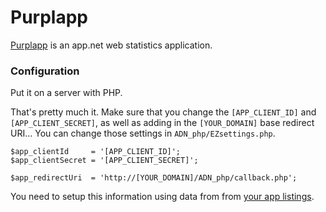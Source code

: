 Purplapp
========

[Purplapp](http://app.net/purplapp) is an app.net web statistics application.

### Configuration

Put it on a server with PHP.

That's pretty much it. Make sure that you change the `[APP_CLIENT_ID]` and `[APP_CLIENT_SECRET]`, as well as adding in the `[YOUR_DOMAIN]` base redirect URI... You can change those settings in `ADN_php/EZsettings.php`.

```
$app_clientId     = '[APP_CLIENT_ID]';
$app_clientSecret = '[APP_CLIENT_SECRET]';

$app_redirectUri  = 'http://[YOUR_DOMAIN]/ADN_php/callback.php';
```

You need to setup this information using data from from [your app listings](https://account.app.net/developer/apps/). 
